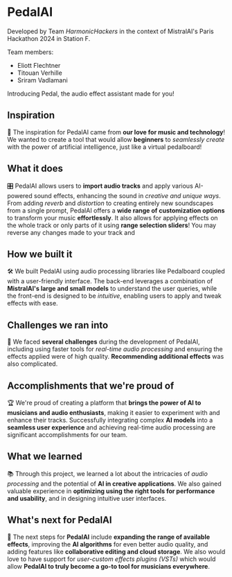 # PedalAI

Developed by Team *HarmonicHackers* in the context of MistralAI's Paris Hackathon 2024 in Station F.

Team members:
- Eliott Flechtner
- Titouan Verhille
- Sriram Vadlamani 

Introducing Pedal, the audio effect assistant made for you!

## Inspiration
🎸 The inspiration for PedalAI came from **our love for music and technology**! We wanted to create a tool that would allow **beginners** to _seamlessly create_ with the power of artificial intelligence, just like a virtual pedalboard!

## What it does
🎛️ PedalAI allows users to **import audio tracks** and apply various AI-powered sound effects, enhancing the sound in _creative and unique ways_. From adding _reverb_ and _distortion_ to creating entirely new soundscapes from a single prompt, PedalAI offers a **wide range of customization options** to transform your music **effortlessly**. It also allows for applying effects on the whole track or only parts of it using **range selection sliders**! You may reverse any changes made to your track and 

## How we built it
🛠️ We built PedalAI using audio processing libraries like Pedalboard coupled with a user-friendly interface. The back-end leverages a combination of **MistralAI's large and small models** to understand the user queries, while the front-end is designed to be _intuitive_, enabling users to apply and tweak effects with ease.

## Challenges we ran into
🚧 We faced **several challenges** during the development of PedalAI, including using faster tools for _real-time audio processing_ and ensuring the effects applied were of high quality. **Recommending additional effects** was also complicated.

## Accomplishments that we're proud of
🏆 We're proud of creating a platform that **brings the power of AI to musicians and audio enthusiasts**, making it easier to experiment with and enhance their tracks. Successfully integrating complex **AI models** into a **seamless user experience** and achieving real-time audio processing are significant accomplishments for our team.

## What we learned
📚 Through this project, we learned a lot about the intricacies of _audio processing_ and the potential of **AI in creative applications**. We also gained valuable experience in **optimizing using the right tools for performance and usability**, and in designing intuitive user interfaces.

## What's next for PedalAI
🚀 The next steps for **PedalAI** include **expanding the range of available effects**, improving the **AI algorithms** for even better audio quality, and adding features like **collaborative editing and cloud storage**. We also would love to have support for _user-custom effects plugins (VSTs)_ which would allow **PedalAI to truly become a go-to tool for musicians everywhere**.
